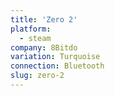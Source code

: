 ```yaml
---
title: 'Zero 2'
platform:
  - steam
company: 8Bitdo
variation: Turquoise
connection: Bluetooth
slug: zero-2
---
```

